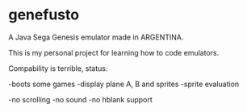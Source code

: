 # genefusto
A Java Sega Genesis emulator made in ARGENTINA.

This is my personal project for learning how to code emulators.

Compability is terrible, status:

-boots some games
-display plane A, B and sprites
-sprite evaluation

-no scrolling
-no sound
-no hblank support
